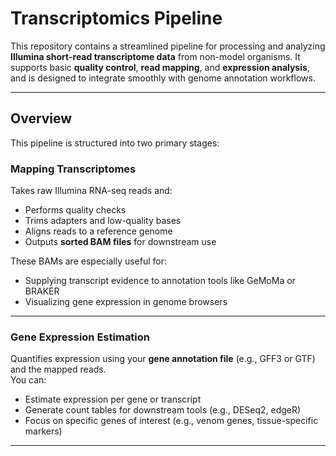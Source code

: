 #  Transcriptomics Pipeline

This repository contains a streamlined pipeline for processing and analyzing **Illumina short-read transcriptome data** from non-model organisms. It supports basic **quality control**, **read mapping**, and **expression analysis**, and is designed to integrate smoothly with genome annotation workflows.

---

##  Overview

This pipeline is structured into two primary stages:

###  Mapping Transcriptomes

Takes raw Illumina RNA-seq reads and:
- Performs quality checks
- Trims adapters and low-quality bases
- Aligns reads to a reference genome
- Outputs **sorted BAM files** for downstream use

These BAMs are especially useful for:
- Supplying transcript evidence to annotation tools like GeMoMa or BRAKER
- Visualizing gene expression in genome browsers

---

###  Gene Expression Estimation

Quantifies expression using your **gene annotation file** (e.g., GFF3 or GTF) and the mapped reads.  
You can:
- Estimate expression per gene or transcript
- Generate count tables for downstream tools (e.g., DESeq2, edgeR)
- Focus on specific genes of interest (e.g., venom genes, tissue-specific markers)

---


